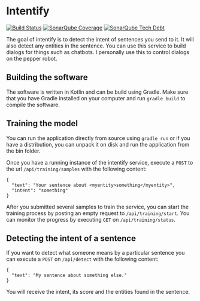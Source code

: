# Intentify
[![Build Status](https://travis-ci.org/wmeints/intentify.svg?branch=master)](https://travis-ci.org/wmeints/intentify)
[![SonarQube Coverage](https://img.shields.io/sonar/http/sonarqube.com/nl.fizzylogic:intentify/coverage.svg)](https://sonarqube.com/dashboard/index?id=nl.fizzylogic%3Aintentify)
[![SonarQube Tech Debt](https://img.shields.io/sonar/http/sonarqube.com/nl.fizzylogic:intentify/tech_debt.svg)](https://sonarqube.com/component_measures/domain/Coverage?id=nl.fizzylogic%3Aintentify)

The goal of intentify is to detect the intent of sentences you send to it. It will also detect any entities in the sentence.
You can use this service to build dialogs for things such as chatbots. I personally use this to control dialogs on the pepper
robot.

## Building the software
The software is written in Kotlin and can be build using Gradle.
Make sure that you have Gradle installed on your computer and run `gradle build` to compile the software.

## Training the model
You can run the application directly from source using `gradle run` or if you have a distribution, you can unpack it on disk and run the application from the bin folder.

Once you have a running instance of the intentify service, execute a `POST` to the url `/api/training/samples`
with the following content:

```
{
  "text": "Your sentence about <myentity>something</myentity>",
  "intent": "something"
}
```

After you submitted several samples to train the service, you can start the training process by posting an empty request
to `/api/training/start`. You can monitor the progress by executing `GET` on `/api/training/status`.

## Detecting the intent of a sentence
If you want to detect what someone means by a particular sentence you can execute a `POST` on `/api/detect`
with the following content:

```
{
  "text": "My sentence about something else."
}
```

You will receive the intent, its score and the entities found in the sentence.
